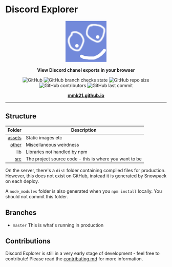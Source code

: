 # Discord Explorer

<p align="center">
  <img src="assets/logo-alt-smile.png" alt="DiscordRender" />
</p>
<p align="center">
  <strong>View Discord chanel exports in your browser</strong>
</p>
<p align="center">
    <img alt="GitHub" src="https://img.shields.io/github/license/MMK21Hub/mmk21hub.github.io">
    <img alt="GitHub branch checks state" src="https://img.shields.io/github/checks-status/MMK21Hub/mmk21hub.github.io/main">
    <img alt="GitHub repo size" src="https://img.shields.io/github/repo-size/MMK21Hub/mmk21hub.github.io">
    <img alt="GitHub contributors" src="https://img.shields.io/github/contributors/MMK21Hub/MMK21Hub.github.io">
    <img alt="GitHub last commit" src="https://img.shields.io/github/last-commit/MMK21Hub/mmk21hub.github.io">
</p>

<p align="center"><b><a href="https://mmk21.github.io/">mmk21.github.io</a></b></p>

---

## Structure

|           Folder | Description                                            |
| ---------------: | ------------------------------------------------------ |
| [assets](assets) | Static images etc                                      |
|   [other](other) | Miscellaneous weirdness                                |
|    [lib](dinner) | Libraries not handled by npm                           |
|       [src](src) | The project source code - this is where you want to be |

On the server, there's a `dist` folder containing compiled files for production. However, this does not exist on GitHub, instead it is generated by Snowpack on each deploy.

A `node_modules` folder is also generated when you `npm install` locally. You should not commit this folder.

## Branches

- `master` This is what's running in production

## Contributions

Discord Explorer is still in a very early stage of development - feel free to contribute! Please read the [contributing.md](contributing.md) for more information.
